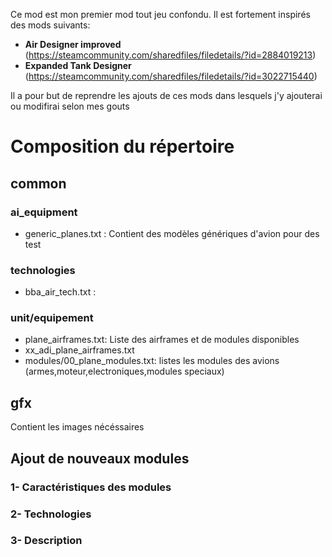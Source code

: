 Ce mod est mon premier mod tout jeu confondu. Il est fortement inspirés des mods suivants:
- **Air Designer improved** (https://steamcommunity.com/sharedfiles/filedetails/?id=2884019213)
- **Expanded Tank Designer** (https://steamcommunity.com/sharedfiles/filedetails/?id=3022715440)

Il a pour but de reprendre les ajouts de ces mods dans lesquels j'y ajouterai ou modifirai selon mes gouts

# Composition du répertoire
## common
### ai_equipment
- generic_planes.txt : Contient des modèles génériques d'avion pour des test
### technologies
- bba_air_tech.txt : 
### unit/equipement
- plane_airframes.txt: Liste des airframes et de modules disponibles
- xx_adi_plane_airframes.txt
- modules/00_plane_modules.txt: listes les modules des avions (armes,moteur,electroniques,modules speciaux)

## gfx
Contient les images nécéssaires

## Ajout de nouveaux modules
### 1- Caractéristiques des modules
### 2- Technologies 
### 3- Description





